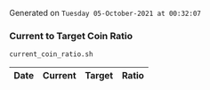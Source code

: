 Generated on `Tuesday 05-October-2021 at 00:32:07`

### Current to Target Coin Ratio
`current_coin_ratio.sh`

Date|Current|Target|Ratio
---|---|---|---
